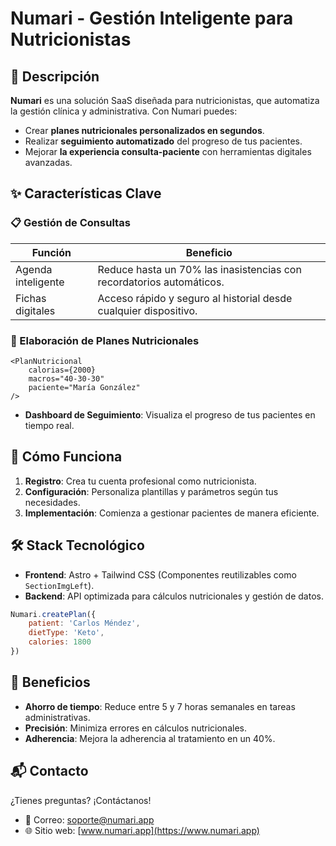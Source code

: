 # Numari - Gestión Inteligente para Nutricionistas

## 🍏 Descripción

**Numari** es una solución SaaS diseñada para nutricionistas, que automatiza la
gestión clínica y administrativa. Con Numari puedes:

-   Crear **planes nutricionales personalizados en segundos**.
-   Realizar **seguimiento automatizado** del progreso de tus pacientes.
-   Mejorar **la experiencia consulta-paciente** con herramientas digitales
    avanzadas.

## ✨ Características Clave

### 📋 Gestión de Consultas

| Función            | Beneficio                                                            |
| ------------------ | -------------------------------------------------------------------- |
| Agenda inteligente | Reduce hasta un 70% las inasistencias con recordatorios automáticos. |
| Fichas digitales   | Acceso rápido y seguro al historial desde cualquier dispositivo.     |

### 🥗 Elaboración de Planes Nutricionales

```astro
<PlanNutricional
    calorias={2000}
    macros="40-30-30"
    paciente="María González"
/>
```

-   **Dashboard de Seguimiento**: Visualiza el progreso de tus pacientes en
    tiempo real.

## 🚀 Cómo Funciona

1. **Registro**: Crea tu cuenta profesional como nutricionista.
2. **Configuración**: Personaliza plantillas y parámetros según tus necesidades.
3. **Implementación**: Comienza a gestionar pacientes de manera eficiente.

## 🛠 Stack Tecnológico

-   **Frontend**: Astro + Tailwind CSS (Componentes reutilizables como
    `SectionImgLeft`).
-   **Backend**: API optimizada para cálculos nutricionales y gestión de datos.

```javascript
Numari.createPlan({
    patient: 'Carlos Méndez',
    dietType: 'Keto',
    calories: 1800
})
```

## 🌟 Beneficios

-   **Ahorro de tiempo**: Reduce entre 5 y 7 horas semanales en tareas
    administrativas.
-   **Precisión**: Minimiza errores en cálculos nutricionales.
-   **Adherencia**: Mejora la adherencia al tratamiento en un 40%.

## 📬 Contacto

¿Tienes preguntas? ¡Contáctanos!

-   📧 Correo: [soporte@numari.app](mailto:soporte@numari.app)
-   🌐 Sitio web: [www.numari.app](https://www.numari.app)
